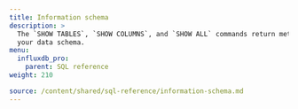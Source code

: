 ```yaml
---
title: Information schema
description: > 
  The `SHOW TABLES`, `SHOW COLUMNS`, and `SHOW ALL` commands return metadata related to
  your data schema.
menu:
  influxdb_pro:
    parent: SQL reference
weight: 210

source: /content/shared/sql-reference/information-schema.md
---
```


<!-- 
The content of this page is at /content/shared/sql-reference/information-schema.md
-->
